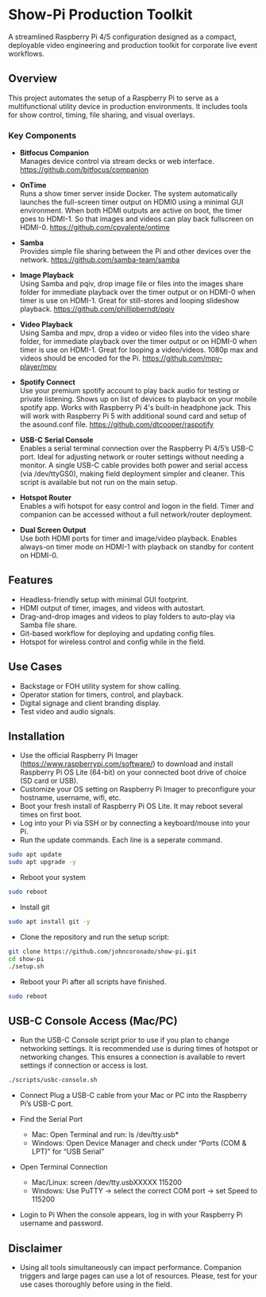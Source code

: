 # Show-Pi Production Toolkit

A streamlined Raspberry Pi 4/5 configuration designed as a compact, deployable video engineering and production toolkit for corporate live event workflows.

## Overview

This project automates the setup of a Raspberry Pi to serve as a multifunctional utility device in production environments. It includes tools for show control, timing, file sharing, and visual overlays.

### Key Components

- **Bitfocus Companion**  
  Manages device control via stream decks or web interface. <https://github.com/bitfocus/companion>

- **OnTime**  
  Runs a show timer server inside Docker. The system automatically launches the full-screen timer output on HDMI0 using a minimal GUI environment. When both HDMI outputs are active on boot, the timer goes to HDMI-1. So that images and videos can play back fullscreen on HDMI-0.  <https://github.com/cpvalente/ontime>

- **Samba**  
  Provides simple file sharing between the Pi and other devices over the network. <https://github.com/samba-team/samba>

- **Image Playback**  
  Using Samba and pqiv, drop image file or files into the images share folder for immediate playback over the timer output or on HDMI-0 when timer is use on HDMI-1. Great for still-stores and looping slideshow playback. <https://github.com/phillipberndt/pqiv>

- **Video Playback**  
  Using Samba and mpv, drop a video or video files into the video share folder, for immediate playback over the timer output or on HDMI-0 when timer is use on HDMI-1. Great for looping a video/videos. 1080p max and videos should be encoded for the Pi. <https://github.com/mpv-player/mpv>

- **Spotify Connect**  
  Use your premium spotify account to play back audio for testing or private listening. Shows up on list of devices to playback on your mobile spotify app. Works with Raspberry Pi 4's built-in headphone jack. This will work with Raspberry Pi 5 with additional sound card and setup of the asound.conf file. <https://github.com/dtcooper/raspotify>

- **USB-C Serial Console**  
  Enables a serial terminal connection over the Raspberry Pi 4/5’s USB-C port. Ideal for adjusting network or router settings without needing a monitor. A single USB-C cable provides both power and serial access (via /dev/ttyGS0), making field deployment simpler and cleaner. This script is available but not run on the main setup.

- **Hotspot Router**  
  Enables a wifi hotspot for easy control and logon in the field. Timer and companion can be accessed without a full network/router deployment.

- **Dual Screen Output**  
  Use both HDMI ports for timer and image/video playback. Enables always-on timer mode on HDMI-1 with playback on standby for content on HDMI-0.

## Features

- Headless-friendly setup with minimal GUI footprint.
- HDMI output of timer, images, and videos with autostart.
- Drag-and-drop images and videos to play folders to auto-play via Samba file share.
- Git-based workflow for deploying and updating config files.
- Hotspot for wireless control and config while in the field.

## Use Cases

- Backstage or FOH utility system for show calling.
- Operator station for timers, control, and playback.
- Digital signage and client branding display.
- Test video and audio signals.

## Installation

- Use the official Raspberry Pi Imager (<https://www.raspberrypi.com/software/>) to download and install Raspberry Pi OS Lite (64-bit) on your connected boot drive of choice (SD card or USB).
- Customize your OS setting on Raspberry Pi Imager to preconfigure your hostname, username, wifi, etc.
- Boot your fresh install of Raspberry Pi OS Lite. It may reboot several times on first boot.
- Log into your Pi via SSH or by connecting a keyboard/mouse into your Pi.
- Run the update commands. Each line is a seperate command.

```bash
sudo apt update
sudo apt upgrade -y
```

- Reboot your system

```bash
sudo reboot
```

- Install git

```bash
sudo apt install git -y
```

- Clone the repository and run the setup script:

```bash
git clone https://github.com/johncoronado/show-pi.git
cd show-pi
./setup.sh
```

- Reboot your Pi after all scripts have finished.

```bash
sudo reboot
```

## USB-C Console Access (Mac/PC)

- Run the USB-C Console script prior to use if you plan to change networking settings. It is recommended use is during times of hotspot or networking changes. This ensures a connection is available to revert settings if connection or access is lost.

```bash
./scripts/usbc-console.sh
```

- Connect
   Plug a USB-C cable from your Mac or PC into the Raspberry Pi’s USB-C port.

- Find the Serial Port
  - Mac: Open Terminal and run:
     ls /dev/tty.usb*
  - Windows: Open Device Manager and check under “Ports (COM & LPT)” for “USB Serial”

- Open Terminal Connection
  - Mac/Linux:
     screen /dev/tty.usbXXXXX 115200
  - Windows:
     Use PuTTY → select the correct COM port → set Speed to 115200

- Login to Pi
   When the console appears, log in with your Raspberry Pi username and password.

## Disclaimer

- Using all tools simultaneously can impact performance. Companion triggers and large pages can use a lot of resources. Please, test for your use cases thoroughly before using in the field.
